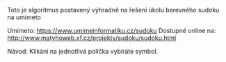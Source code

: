 Toto je algoritmus postavený výhradně na řešení úkolu barevného sudoku na umimeto


Umimeto:              https://www.umimeinformatiku.cz/sudoku
Dostupné online na:   http://www.matyhoweb.xf.cz/projekty/sudoku/sudoku.html


Návod:
Klikání na jednotlivá políčka vybíráte symbol.

